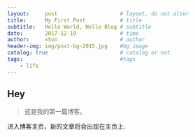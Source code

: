 ```yaml
---
layout:     post                    # layout, do not alter
title:      My First Post           # title
subtitle:   Hello World, Hello Blog # subtitle
date:       2017-12-19              # time
author:     xSun                    # author
header-img: img/post-bg-2015.jpg    #bg image
catalog: true                       # catalog or not
tags:                               #tags
    - life
---
```


## Hey
>这是我的第一篇博客。

进入博客主页，新的文章将会出现在主页上.

